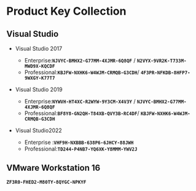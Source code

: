 
# Product Key Collection

## **Visual Studio**
- Visual Studio 2017
  - Enterprise:**`NJVYC-BMHX2-G77MM-4XJMR-6Q8QF`** / **`N2VYX-9VR2K-T733M-MWD9X-KQCDF`**
  - Professional:**`KBJFW-NXHK6-W4WJM-CRMQB-G3CDH`**/ **`4F3PR-NFKDB-8HFP7-9WXGY-K77T7`**

- Visual Studio 2019 
  - Enterprise:**`NYWVH-HT4XC-R2WYW-9Y3CM-X4V3Y`** / **`NJVYC-BMHX2-G77MM-4XJMR-6Q8QF`**
  - Professional:**`BF8Y8-GN2QH-T84XB-QVY3B-RC4DF`**/ **`KBJFW-NXHK6-W4WJM-CRMQB-G3CDH`**




- Visual Studio2022
  - Enterprise :**`VHF9H-NXBBB-638P6-6JHCY-88JWH`**
  - Professional:**`TD244-P4NB7-YQ6XK-Y8MMM-YWV2J`**

## **VMware Workstation 16**
**`ZF3R0-FHED2-M80TY-8QYGC-NPKYF`**